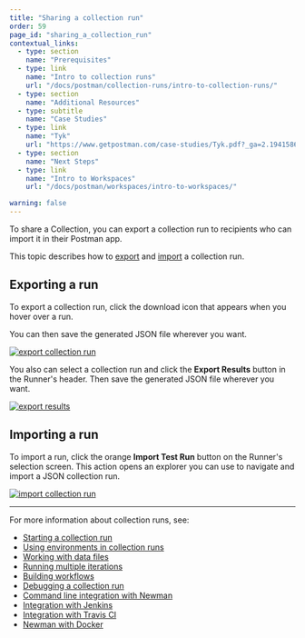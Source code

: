 ```yaml
---
title: "Sharing a collection run"
order: 59
page_id: "sharing_a_collection_run"
contextual_links:
  - type: section
    name: "Prerequisites"
  - type: link
    name: "Intro to collection runs"
    url: "/docs/postman/collection-runs/intro-to-collection-runs/"
  - type: section
    name: "Additional Resources"
  - type: subtitle
    name: "Case Studies"
  - type: link
    name: "Tyk"
    url: "https://www.getpostman.com/case-studies/Tyk.pdf?_ga=2.194158699.754547870.1571851340-1454169035.1570491567"
  - type: section
    name: "Next Steps"
  - type: link
    name: "Intro to Workspaces"
    url: "/docs/postman/workspaces/intro-to-workspaces/"

warning: false
---
```

To share a Collection, you can export a collection run to recipients who can import it in their Postman app.

This topic describes how to [export](#exporting-a-run) and [import](#importing-a-run) a collection run.

## Exporting a run

To export a collection run, click the download icon that appears when you hover over a run.

You can then save the generated JSON file wherever you want.

[![export collection run](https://assets.postman.com/postman-docs/Collection_Run_Export.png)](https://assets.postman.com/postman-docs/Collection_Run_Export.png)

You also can select a collection run and click the **Export Results** button in the Runner's header. Then save the generated JSON file wherever you want.

[![export results](https://assets.postman.com/postman-docs/Collection_Run_Export_Results.png)](https://assets.postman.com/postman-docs/Collection_Run_Export_Results.png)

## Importing a run

To import a run, click the orange **Import Test Run** button on the Runner's selection screen. This action opens an explorer you can use to navigate and import a JSON collection run.

[![import collection run](https://assets.postman.com/postman-docs/Collection_Run_Import_Results.png)](https://assets.postman.com/postman-docs/Collection_Run_Import_Results.png)

---
For more information about collection runs, see:

* [Starting a collection run](/docs/postman/collection-runs/starting-a-collection-run/)
* [Using environments in collection runs](/docs/postman/collection-runs/using-environments-in-collection-runs/)
* [Working with data files](/docs/postman/collection-runs/working-with-data-files/)
* [Running multiple iterations](/docs/postman/collection-runs/running-multiple-iterations/)
* [Building workflows](/docs/postman/collection-runs/building-workflows/)
* [Debugging a collection run](/docs/postman/collection-runs/debugging-a-collection-run/)
* [Command line integration with Newman](/docs/postman/collection-runs/command-line-integration-with-newman/)
* [Integration with Jenkins](/docs/postman/collection-runs/integration-with-jenkins/)
* [Integration with Travis CI](/docs/postman/collection-runs/integration-with-travis/)
* [Newman with Docker](/docs/postman/collection-runs/newman-with-docker/)
